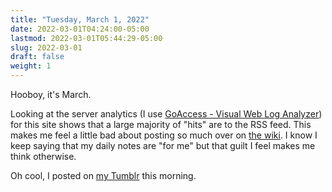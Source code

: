 ```yaml
---
title: "Tuesday, March 1, 2022"
date: 2022-03-01T04:24:00-05:00
lastmod: 2022-03-01T05:44:29-05:00
slug: 2022-03-01
draft: false
weight: 1
---
```


Hooboy, it's March.

Looking at the server analytics (I use [GoAccess - Visual Web Log Analyzer](https://goaccess.io/)) for this site shows that a large majority of "hits" are to the RSS feed. This makes me feel a little bad about posting so much over on [the wiki](https://wiki.baty.net). I know I keep saying that my daily notes are "for me" but that guilt I feel makes me think otherwise.

Oh cool, I posted on [my Tumblr](https://jackbaty.tumblr.com) this morning.

[//]: # "Exported with love from a post written in Org mode"
[//]: # "- https://github.com/kaushalmodi/ox-hugo"
